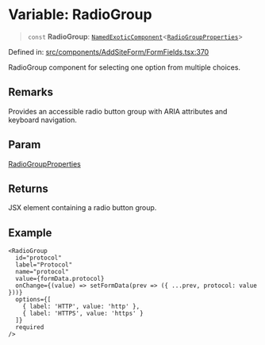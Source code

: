 # Variable: RadioGroup

> `const` **RadioGroup**: [`NamedExoticComponent`](https://github.com/DefinitelyTyped/DefinitelyTyped/blob/1a60e1b9a9062ff9c48c681ca3d8b6f717b616b9/types/react/index.d.ts#L571)\<[`RadioGroupProperties`](../interfaces/RadioGroupProperties.md)\>

Defined in: [src/components/AddSiteForm/FormFields.tsx:370](https://github.com/Nick2bad4u/Uptime-Watcher/blob/8a1973382d5fe14c52996ecda381894eb7ecd4a6/src/components/AddSiteForm/FormFields.tsx#L370)

RadioGroup component for selecting one option from multiple choices.

## Remarks

Provides an accessible radio button group with ARIA attributes and keyboard navigation.

## Param

[RadioGroupProperties](../interfaces/RadioGroupProperties.md)

## Returns

JSX element containing a radio button group.

## Example

```tsx
<RadioGroup
  id="protocol"
  label="Protocol"
  name="protocol"
  value={formData.protocol}
  onChange={(value) => setFormData(prev => ({ ...prev, protocol: value }))}
  options={[
    { label: 'HTTP', value: 'http' },
    { label: 'HTTPS', value: 'https' }
  ]}
  required
/>
```
